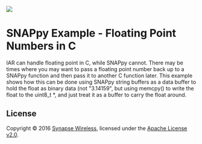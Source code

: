 [![](https://cloud.githubusercontent.com/assets/1317406/12406044/32cd9916-be0f-11e5-9b18-1547f284f878.png)](http://www.synapse-wireless.com/)

# SNAPpy Example - Floating Point Numbers in C

IAR can handle floating point in C, while SNAPpy cannot.  There may be times where you may want to pass a floating point number back up to a SNAPpy function and then pass it to another C function later.  This example shows how this can be done using SNAPpy string buffers as a data buffer to hold the float as binary data (not "3.14159", but using memcpy() to write the float to the uint8_t *, and just treat it as a buffer to carry the float around.

## License

Copyright © 2016 [Synapse Wireless](http://www.synapse-wireless.com/), licensed under the [Apache License v2.0](LICENSE.md).

<!-- meta-tags: vvv-atmega, vvv-Mmath, vvv-python, vvv-c, vvv-snappy, vvv-example -->
